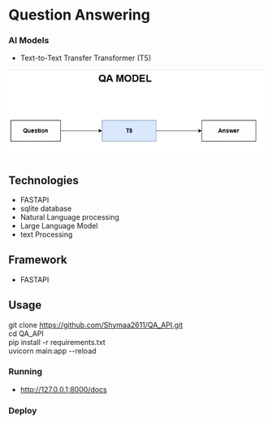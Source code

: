 # Question Answering 


### AI Models

- Text-to-Text Transfer Transformer (T5)


![QA](process_image.jpg)

## Technologies
- FASTAPI
- sqlite database
- Natural Language processing
- Large Language Model
- text Processing


## Framework 
- FASTAPI

## Usage
  git clone https://github.com/Shymaa2611/QA_API.git
  <br>
  cd QA_API
  <br>
  pip install -r requirements.txt
  <br>
  uvicorn main:app --reload


### Running
 
  - http://127.0.0.1:8000/docs



### Deploy

  





